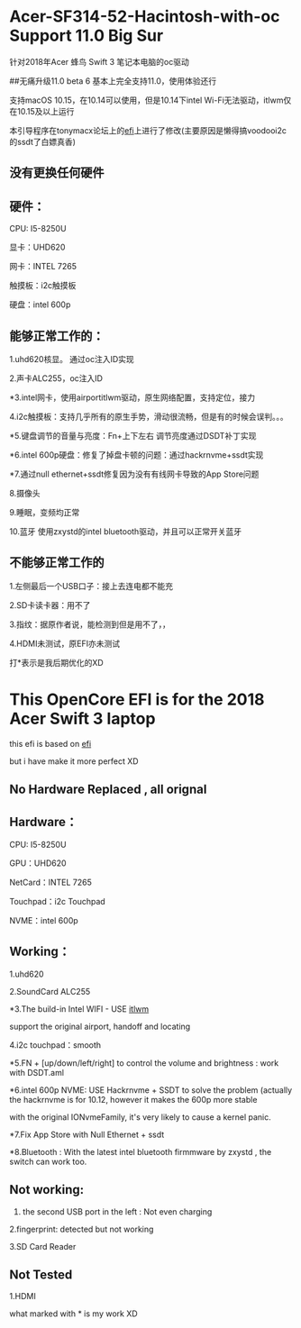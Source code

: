 # Acer-SF314-52-Hacintosh-with-oc Support 11.0 Big Sur

针对2018年Acer 蜂鸟 Swift 3 笔记本电脑的oc驱动

##无痛升级11.0 beta 6 基本上完全支持11.0，使用体验还行


支持macOS 10.15，在10.14可以使用，但是10.14下intel Wi-Fi无法驱动，itlwm仅在10.15及以上运行


本引导程序在tonymacx论坛上的[efi](https://github.com/FallenChromium/Acer-Swift3-2018-hackintosh/blob/master/README.md)上进行了修改(主要原因是懒得搞voodooi2c的ssdt了白嫖真香)

## 没有更换任何硬件

## 硬件：

CPU: I5-8250U

显卡：UHD620

网卡：INTEL 7265

触摸板：i2c触摸板

硬盘：intel 600p


## 能够正常工作的：

1.uhd620核显。 通过oc注入ID实现

2.声卡ALC255，oc注入ID

*3.intel网卡，使用airportitlwm驱动，原生网络配置，支持定位，接力

4.i2c触摸板：支持几乎所有的原生手势，滑动很流畅，但是有的时候会误判。。。

*5.键盘调节的音量与亮度：Fn+上下左右 调节亮度通过DSDT补丁实现

*6.intel 600p硬盘：修复了掉盘卡顿的问题：通过hackrnvme+ssdt实现

*7.通过null ethernet+ssdt修复因为没有有线网卡导致的App Store问题

8.摄像头

9.睡眠，变频均正常

10.蓝牙 使用zxystd的intel bluetooth驱动，并且可以正常开关蓝牙

## 不能够正常工作的

1.左侧最后一个USB口子：接上去连电都不能充

2.SD卡读卡器：用不了

3.指纹：据原作者说，能检测到但是用不了，，

4.HDMI未测试，原EFI亦未测试

打*表示是我后期优化的XD



# This OpenCore EFI is for the 2018 Acer Swift 3 laptop 

this efi is based on [efi](https://github.com/FallenChromium/Acer-Swift3-2018-hackintosh/blob/master/README.md)

but i have make it more perfect XD

## No Hardware Replaced , all orignal

## Hardware：
CPU: I5-8250U

GPU：UHD620

NetCard：INTEL 7265

Touchpad：i2c Touchpad

NVME：intel 600p


## Working：

1.uhd620

2.SoundCard ALC255

*3.The build-in Intel WIFI -   USE [itlwm](https://github.com/OpenIntelWireless/itlwm)

  support the original airport, handoff and locating

4.i2c touchpad：smooth

*5.FN + [up/down/left/right] to control the volume and brightness : work with DSDT.aml

*6.intel 600p NVME: USE Hackrnvme + SSDT to solve the problem (actually the hackrnvme is for 10.12, however it makes the 600p more stable

  with the original IONvmeFamily, it's very likely to cause a kernel panic.
  
*7.Fix App Store with Null Ethernet + ssdt

*8.Bluetooth : With the latest intel bluetooth firmmware by zxystd , the switch can work too.
  
## Not working:

1. the second USB port in the left : Not even charging

2.fingerprint: detected but not working

3.SD Card Reader


## Not Tested

1.HDMI


what marked with * is my work XD 


